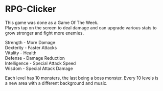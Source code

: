 # RPG-Clicker
This game was done as a Game Of The Week.  
Players tap on the screen to deal damage and can upgrade various stats  to  grow stronger and fight more enemies. 

Strength - More Damage  
Dexterity - Faster Attacks  
Vitality - Health  
Defense - Damage Reduction  
Intelligence - Special Attack Speed  
Wisdom - Special Attack Damage  

Each level has 10 monsters, the last being a boss monster. Every 10 levels is a new area with a different background and music.

